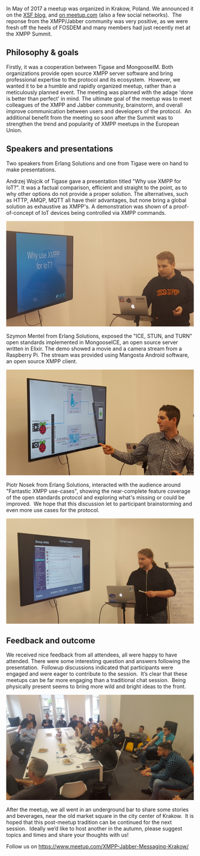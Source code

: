 In May of 2017 a meetup was organized in Krakow, Poland. We announced it on the [XSF blog](https://xmpp.org/2017/04/first-krakow-xmpp-meetup/), and [on meetup.com](htpps://www.meetup.com/XMPP-Jabber-Messaging-Krakow/events/239508291/) (also a few social networks).  The reponse from the XMPP/Jabber community was very positive, as we were fresh off the heels of FOSDEM and many members had just recently met at the XMPP Summit.

## Philosophy & goals

Firstly, it was a cooperation between Tigase and MongooseIM. Both organizations provide open source XMPP server software and bring professional expertise to the protocol and its ecosystem.  However, we wanted it to be a humble and rapidly organized meetup, rather than a meticulously planned event. The meeting was planned with the adage 'done is better than perfect' in mind. The ultimate goal of the meetup was to meet colleagues of the XMPP and Jabber community, brainstorm, and overall improve communication between users and developers of the protocol.  An additional benefit from the meeting so soon after the Summit was to strengthen the trend and popularity of XMPP meetups in the European Union.

## Speakers and presentations

Two speakers from Erlang Solutions and one from Tigase were on hand to make presentations.

Andrzej Wojcik of Tigase gave a presentation titled "Why use XMPP for IoT?". It was a factual comparison, efficient and straight to the point, as to why other options do not provide a proper solution. The alternatives, such as HTTP, AMQP, MQTT all have their advantages, but none bring a global solution as exhaustive as XMPP's. A demonstration was shown of a proof-of-concept of IoT devices being controlled via XMPP commands.

![Andrzej Wojcik of Tigase](./Andrzej_Wojcik_Tigase.jpg)

Szymon Mentel from Erlang Solutions, exposed the "ICE, STUN, and TURN" open standards implemented in MongooseICE, an open source server written in Elixir. The demo showed a movie and a camera stream from a Raspberry Pi. The stream was provided using Mangosta Android software, an open source XMPP client.

![Szymon Mentel from Erlang Solutions](./Szymon_Mentel_MongooseIM.jpg)

Piotr Nosek from Erlang Solutions, interacted with the audience around "Fantastic XMPP use-cases", showing the near-complete feature coverage of the open standards protocol and exploring what's missing or could be improved.  We hope that this discussion let to participant brainstorming and even more use cases for the protocol.

![Piotr Nosek from Erlang Solutions](./Piotr_Nosek_MongooseIM.jpg)

## Feedback and outcome

We received nice feedback from all attendees, all were happy to have attended. There were some interesting question and answers following the presentation.  Followup discussions indicated that participants were engaged and were eager to contribute to the session.  It’s clear that these meetups can be far more engaging than a traditional chat session.  Being physically present seems to bring more wild and bright ideas to the front.

![Audience of the XMPP Meetup Krakow](./XMPP_meetup_Krakow.jpg)

After the meetup, we all went in an underground bar to share some stories and beverages, near the old market square in the city center of Krakow.  It is hoped that this post-meetup tradition can be continued for the next session.  Ideally we’d like to host another in the autumn, please suggest topics and times and share your thoughts with us!

Follow us on https://www.meetup.com/XMPP-Jabber-Messaging-Krakow/
